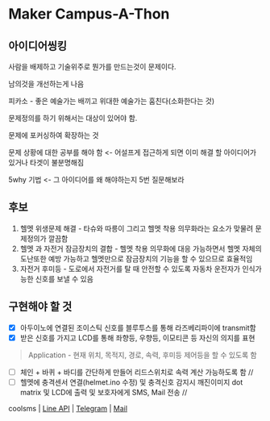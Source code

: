# Maker Campus-A-Thon
## 아이디어씽킹
사람을 배제하고 기술위주로 뭔가를 만드는것이 문제이다.

남의것을 개선하는게 나음

피카소 - 좋은 예술가는 배끼고 위대한 예술가는 훔친다(소화한다는 것)

문제정의를 하기 위해서는 대상이 있어야 함.

문제에 포커싱하여 확장하는 것

문제 상황에 대한 공부를 해야 함 <- 어설프게 접근하게 되면 이미 해결 할 아이디어가 있거나 타겟이 불분명해짐

5why 기법 <- 그 아이디어를 왜 해야하는지 5번 질문해보라

## 후보
1. 헬멧 위생문제 해결 - 타슈와 따릉이 그리고 헬멧 착용 의무화라는 요소가 맞물려 문제정의가 깔끔함
2. 헬멧 과 자전거 잠금장치의 결합 - 헬멧 착용 의무화에 대응 가능하면서 헬멧 자체의 도난또한 예방 가능하고 헬멧만으로 잠금장치의 기능을 할 수 있으므로 효율적임
3. 자전거 후미등 - 도로에서 자전거를 탈 때 안전할 수 있도록 자동차 운전자가 인식가능한 신호를 보낼 수 있음 

## 구현해야 할 것
- [x] 아두이노에 연결된 조이스틱 신호를 블루투스를 통해 라즈베리파이에 transmit함 
- [x] 받은 신호를 가지고 LCD를 통해 좌향등, 우향등, 이모티콘 등 자신의 의지를 표현 

> Application - 현재 위치, 목적지, 경로, 속력, 후미등 제어등을 할 수 있도록 함

- [ ] 체인 + 바퀴 + 바디를 간단하게 만들어 리드스위치로 속력 계산 가능하도록 함 // 
- [ ] 헬멧에 충격센서 연결(helmet.ino 수정) 및 충격신호 감지시 깨진이미지 dot matrix 및 LCD에 출력 및 보호자에게 SMS, Mail 전송 // 

coolsms | [Line API](http://blog.daum.net/_blog/BlogTypeView.do?blogid=0drsH&articleno=80&categoryId=4&regdt=20180720181606) | [Telegram](http://egloos.zum.com/mcchae/v/11263778) | [Mail](http://pythonstudy.xyz/python/article/508-%EB%A9%94%EC%9D%BC-%EB%B3%B4%EB%82%B4%EA%B8%B0-SMTP)
